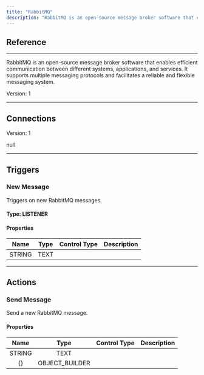 ```yaml
---
title: "RabbitMQ"
description: "RabbitMQ is an open-source message broker software that enables efficient communication between different systems, applications, and services. It supports multiple messaging protocols and facilitates a reliable and flexible messaging system."
---
```

## Reference
<hr />

RabbitMQ is an open-source message broker software that enables efficient communication between different systems, applications, and services. It supports multiple messaging protocols and facilitates a reliable and flexible messaging system.



Version: 1

<hr />



## Connections

Version: 1

null



<hr />



## Triggers


### New Message
Triggers on new RabbitMQ messages.

#### Type: LISTENER
#### Properties

|      Name      |     Type     |     Control Type     |     Description     |
|:--------------:|:------------:|:--------------------:|:-------------------:|
| STRING | TEXT  |





<hr />



## Actions


### Send Message
Send a new RabbitMQ message.

#### Properties

|      Name      |     Type     |     Control Type     |     Description     |
|:--------------:|:------------:|:--------------------:|:-------------------:|
| STRING | TEXT  |
| {} | OBJECT_BUILDER  |




